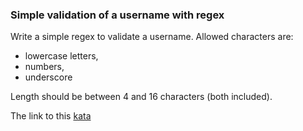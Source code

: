 ### Simple validation of a username with regex

Write a simple regex to validate a username. Allowed characters are:

* lowercase letters,
* numbers,
* underscore

Length should be between 4 and 16 characters (both included).  

The link to this [kata](https://www.codewars.com/kata/simple-validation-of-a-username-with-regex/javascript)
